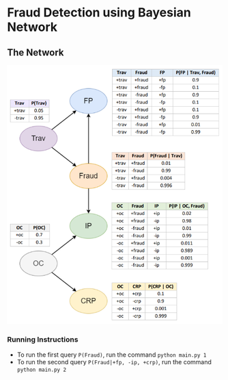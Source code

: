 # Fraud Detection using Bayesian Network

## The Network

![bayes-net](./bayes-net.png?raw=true)

### Running Instructions

- To run the first query `P(Fraud)`, run the command `python main.py 1`
- To run the second query `P(Fraud|+fp, -ip, +crp)`, run the command `python main.py 2`
